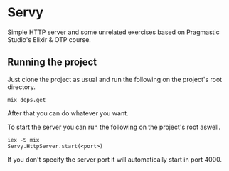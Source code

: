 # Servy

Simple HTTP server and some unrelated exercises based on Pragmastic Studio's Elixir & OTP course.

## Running the project

Just clone the project as usual and run the following on the project's root directory.
```
mix deps.get
```
After that you can do whatever you want.

To start the server you can run the following on the project's root aswell.
```
iex -S mix
Servy.HttpServer.start(<port>)
```

If you don't specify the server port it will automatically start in port 4000.